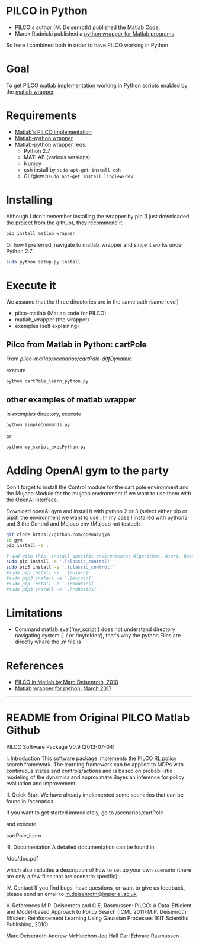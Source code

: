 # PILCO in Python
* PILCO's author (M. Deisenroth) published the [Matlab Code](http://mlg.eng.cam.ac.uk/pilco/).
* Marek Rudnicki published a [python wrapper for Matlab programs](https://zenodo.org/badge/latestdoi/24233/mrkrd/matlab_wrapper)

So here I combined both in order to have PILCO working in Python



# Goal
To get [PILCO matlab implementation](http://mlg.eng.cam.ac.uk/pilco/) working in Python scripts enabled by the [matlab wrapper](https://github.com/mrkrd/matlab_wrapper).


# Requirements

* [Matlab's PILCO implementation](http://mlg.eng.cam.ac.uk/pilco/)
* [Matlab-python wrapper](https://github.com/mrkrd/matlab_wrapper)
* Matlab-python wrapper reqs:
	* Python 2.7
	* MATLAB (various versions)
	* Numpy
	* csh  install by ``sudo apt-get install csh``
	* GL/glew.h``sudo apt-get install libglew-dev``


# Installing

Although I don't remember installing the wrapper by pip (I just downloaded the project from the github), they recommend it:
```sh
pip install matlab_wrapper
```
Or how I preferred, navigate to matlab_wrapper and since it works under Python 2.7:
```sh
sudo python setup.py install
```


# Execute it

We assume that the three directories are in the same path (same level)

* pilco-matlab  		(Matlab code for PILCO)
* matlab_wrapper 		(the wrapper)
* examples			 	(self explaining)



## Pilco from Matlab in Python: cartPole

From  _pilco-matlab/scenarios/cartPole-diffDynamic_

execute
```sh
python cartPole_learn_python.py
```



## other examples of matlab wrapper

In _examples_ directory, execute
```sh
python simpleCommands.py
```
or
```sh
python my_script_execPython.py
```


# Adding OpenAI gym to the party

Don't forget to install the Control module for the cart pole environment and the Mujoco Module for the mujoco environment if we want to use them with the OpenAI interface. 

Download openAI gym and install it with python 2 or 3 (select either pip or pip3) the [environment we want to use](https://gym.openai.com/envs/#mujoco) . In my case I installed with python2 and 3 the Control and Mujoco env (Mujoco not tested):
```sh
git clone https://github.com/openai/gym
cd gym
pip install -e .

# and with this, install specific environments: Algorithms, Atari, Box2D, Classic control, MuJoCo, Robotics  , Toy text  ()
sudo pip install -e '.[classic_control]'
sudo pip3 install -e '.[classic_control]'
#sudo pip install -e '.[mujoco]'
#sudo pip3 install -e '.[mujoco]'
#sudo pip install -e '.[robotics]'
#sudo pip3 install -e '.[robotics]'
```


# Limitations

* Command matlab.eval('my_script') does not understand directory navigating system (../ or /myfolder/), that's why the python Files are directly where the .m file is



# References

* [PILCO in Matlab by Marc Deisenroth, 2010](http://mlg.eng.cam.ac.uk/pilco/)
* [Matlab wrapper for python, March 2017](https://zenodo.org/badge/latestdoi/24233/mrkrd/matlab_wrapper)

---
# README from Original PILCO Matlab Github

PILCO Software Package V0.9 (2013-07-04)

I. Introduction
This software package implements the PILCO RL policy search framework. The learning framework can be applied to MDPs with continuous states and controls/actions and is based on probabilistic modeling of the dynamics and approximate Bayesian inference for policy evaluation and improvement.



II. Quick Start
We have already implemented some scenarios that can be found in
<PILCO-ROOT>/scenarios .

If you want to get started immediately, go to
<PILCO-ROOT>/scenarios/cartPole

and execute

cartPole_learn



III. Documentation
A detailed documentation can be found in

<PILCO-ROOT>/doc/doc.pdf

which also includes a description of how to set up your own scenario (there are only a few files that are scenario specific).



IV. Contact
If you find bugs, have questions, or want to give us feedback, please send an email to
m.deisenroth@imperial.ac.uk


V. References
M.P. Deisenroth and C.E. Rasmussen: PILCO: A Data-Efficient and Model-based Approach to Policy Search (ICML 2011)
M.P. Deisenroth: Efficient Reinforcement Learning Using Gaussian Processes (KIT Scientific Publishing, 2010)



Marc Deisenroth
Andrew McHutchon
Joe Hall
Carl Edward Rasmussen
